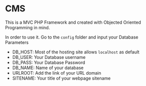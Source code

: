 # CMS
This is a MVC PHP Framework and created with Objected Oriented Programming in mind.

In order to use it. Go to the `config` folder and input your Database Parameters

- DB_HOST: Most of the hosting site allows `localhost` as default
- DB_USER: Your Database username
- DB_PASS: Your Database Password
- DB_NAME: Name of your database
- URLROOT: Add the link of your URL domain
- SITENAME: Your title of your webpage sitename